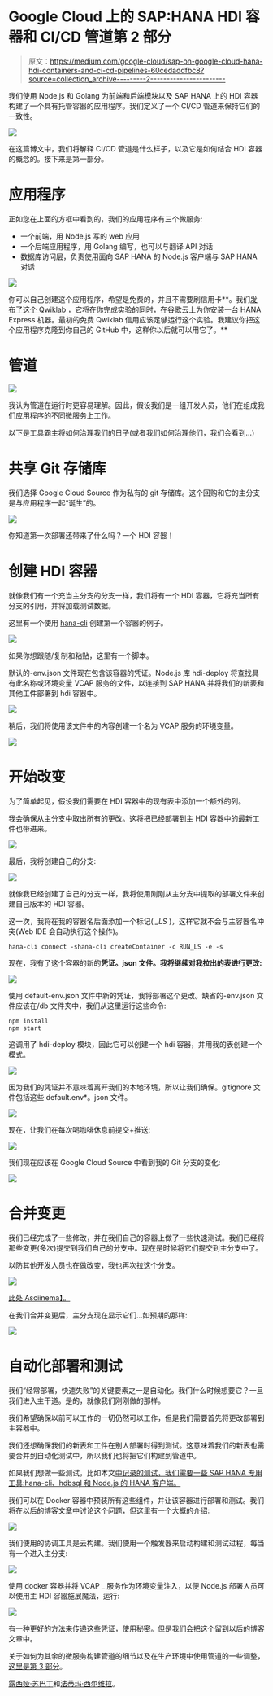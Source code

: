 # Google Cloud 上的 SAP:HANA HDI 容器和 CI/CD 管道第 2 部分

> 原文：<https://medium.com/google-cloud/sap-on-google-cloud-hana-hdi-containers-and-ci-cd-pipelines-60cedaddfbc8?source=collection_archive---------2----------------------->

我们使用 Node.js 和 Golang 为前端和后端模块以及 SAP HANA 上的 HDI 容器构建了一个具有托管容器的应用程序。我们定义了一个 CI/CD 管道来保持它们的一致性。

![](img/6e694d6140c3bb0653a454985f1fa72f.png)

在这篇博文中，我们将解释 CI/CD 管道是什么样子，以及它是如何结合 HDI 容器的概念的。接下来是第一部分。

# 应用程序

正如您在上面的方框中看到的，我们的应用程序有三个微服务:

*   一个前端，用 Node.js 写的 web 应用
*   一个后端应用程序，用 Golang 编写，也可以与翻译 API 对话
*   数据库访问层，负责使用面向 SAP HANA 的 Node.js 客户端与 SAP HANA 对话

![](img/2a0d2adda7979d5e559a4ddca264cb82.png)

你可以自己创建这个应用程序，希望是免费的，并且不需要刷信用卡**。我们[发布了这个 Qwiklab](https://google.qwiklabs.com/catalog_lab/2583) ，它将在你完成实验的同时，在谷歌云上为你安装一台 HANA Express 机器。最初的免费 Qwiklab 信用应该足够运行这个实验。我建议你把这个应用程序克隆到你自己的 GitHub 中，这样你以后就可以用它了。**

# 管道

![](img/de51dbcc9c30356ddf821260b8f08e04.png)

我认为管道在运行时更容易理解。因此，假设我们是一组开发人员，他们在组成我们应用程序的不同微服务上工作。

以下是工具霸主将如何治理我们的日子(或者我们如何治理他们，我们会看到…)

# 共享 Git 存储库

我们选择 Google Cloud Source 作为私有的 git 存储库。这个回购和它的主分支是与应用程序一起“诞生”的。

![](img/c63a0a74b6e2decd42a3693db9c4c961.png)

你知道第一次部署还带来了什么吗？一个 HDI 容器！

# 创建 HDI 容器

就像我们有一个充当主分支的分支一样，我们将有一个 HDI 容器，它将充当所有分支的引用，并将加载测试数据。

这里有一个使用 [hana-cli](https://github.com/SAP-samples/hana-developer-cli-tool-example) 创建第一个容器的例子。

![](img/01cbaabf4ed3b9165491970688bb7329.png)

如果你想跟随/复制和粘贴，这里有一个脚本。

默认的-env.json 文件现在包含该容器的凭证。Node.js 库 hdi-deploy 将查找具有此名称或环境变量 VCAP 服务的文件，以连接到 SAP HANA 并将我们的新表和其他工件部署到 hdi 容器中。

![](img/03670df7b1fae5ea09c34fcf3a445b24.png)

稍后，我们将使用该文件中的内容创建一个名为 VCAP 服务的环境变量。

![](img/13481fcaac16fd32012693645addacd6.png)

# 开始改变

为了简单起见，假设我们需要在 HDI 容器中的现有表中添加一个额外的列。

我会确保从主分支中取出所有的更改。这将把已经部署到主 HDI 容器中的最新工件也带进来。

![](img/fd4559be1378c70f98e693220af737cf.png)

最后，我将创建自己的分支:

![](img/e29d8c28bb9fc91d10bf5f8618af471e.png)

就像我已经创建了自己的分支一样，我将使用刚刚从主分支中提取的部署文件来创建自己版本的 HDI 容器。

这一次，我将在我的容器名后面添加一个标记( *_LS* )，这样它就不会与主容器名冲突(Web IDE 会自动执行这个操作)。

```
hana-cli connect -shana-cli createContainer -c RUN_LS -e -s
```

现在，我有了这个容器的新的**凭证。json 文件。我将继续对我拉出的表进行更改:**

![](img/7362110d3ccd041452e90bae73dcbbc4.png)

使用 default-env.json 文件中新的凭证，我将部署这个更改。缺省的-env.json 文件应该在/db 文件夹中，我们从这里运行这些命令:

```
npm install
npm start
```

这调用了 hdi-deploy 模块，因此它可以创建一个 hdi 容器，并用我的表创建一个模式。

![](img/f57214a2b4ca53d2656818af877a8651.png)

因为我们的凭证并不意味着离开我们的本地环境，所以让我们确保。gitignore 文件包括这些 default.env*。json 文件。

![](img/1e4abdf84761ff38aaf64e551ecb7520.png)

现在，让我们在每次喝咖啡休息前提交+推送:

![](img/a7816629a31825a5597da7503e756f06.png)

我们现在应该在 Google Cloud Source 中看到我的 Git 分支的变化:

![](img/ac19595a4952cbc4baa5404b1d7b7c72.png)

# 合并变更

我们已经完成了一些修改，并在我们自己的容器上做了一些快速测试。我们已经将那些变更(多次)提交到我们自己的分支中。现在是时候将它们提交到主分支中了。

以防其他开发人员也在做改变，我也再次拉这个分支。

![](img/84d377c756fc3177555041674d37d6e1.png)

[此处 Asciinema】。](https://asciinema.org/a/xBwl5ryz8fi94XivKmXnAXcnT)

在我们合并变更后，主分支现在显示它们…如预期的那样:

![](img/62bc3bf7a7d0c2ead5b83e884d149c5c.png)

# 自动化部署和测试

我们“经常部署，快速失败”的关键要素之一是自动化。我们什么时候想要它？一旦我们进入主干道。是的，就像我们刚刚做的那样。

我们希望确保以前可以工作的一切仍然可以工作，但是我们需要首先将更改部署到主容器中。

我们还想确保我们的新表和工件在别人部署时得到测试。这意味着我们的新表也需要合并到自动化测试中，所以我们也将把它们构建到管道中。

如果我们想做一些测试，比如本文[中记录的测试，我们需要一些 SAP HANA 专用工具:hana-cli、hdbsql 和 Node.js 的 HANA 客户端。](https://github.com/SAP-samples/hana-xsa-opensap-hana7/tree/hana2_sps04/srv/tests)

我们可以在 Docker 容器中预装所有这些组件，并让该容器进行部署和测试。我们将在以后的博客文章中讨论这个问题，但这里有一个大概的介绍:

![](img/f0afe1892f1f6ccaada68eb024c28cde.png)

我们使用的协调工具是云构建。我们使用一个触发器来启动构建和测试过程，每当有一个进入主分支:

![](img/a11bae18f27093f5b441acc7c6d53b00.png)

使用 docker 容器并将 VCAP _ 服务作为环境变量注入，以便 Node.js 部署人员可以使用主 HDI 容器施展魔法，运行:

![](img/660fa073ca203660c538909408200ab7.png)

有一种更好的方法来传递这些凭证，使用秘密。但是我们会把这个留到以后的博客文章中。

关于如何为其余的微服务构建管道的细节以及在生产环境中使用管道的一些调整，[这里是第 3 部分](/google-cloud/sap-on-google-cloud-creating-the-ci-cd-pipeline-pt-3-22aa6c64123)。

[露西娅·苏巴丁](https://twitter.com/LuciaBlick)和[法蒂玛·西尔维拉](https://www.linkedin.com/in/fatimasilv/)。